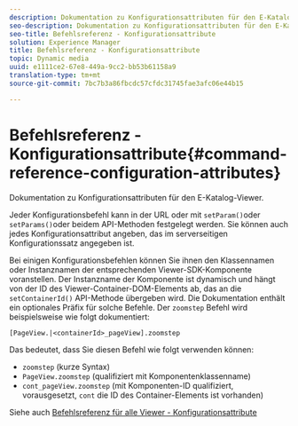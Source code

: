 ```yaml
---
description: Dokumentation zu Konfigurationsattributen für den E-Katalog-Viewer.
seo-description: Dokumentation zu Konfigurationsattributen für den E-Katalog-Viewer.
seo-title: Befehlsreferenz - Konfigurationsattribute
solution: Experience Manager
title: Befehlsreferenz - Konfigurationsattribute
topic: Dynamic media
uuid: e1111ce2-67e8-449a-9cc2-bb53b61158a9
translation-type: tm+mt
source-git-commit: 7bc7b3a86fbcdc57cfdc31745fae3afc06e44b15

---
```



# Befehlsreferenz - Konfigurationsattribute{#command-reference-configuration-attributes}

Dokumentation zu Konfigurationsattributen für den E-Katalog-Viewer.

Jeder Konfigurationsbefehl kann in der URL oder mit `setParam()`oder `setParams()`oder beidem API-Methoden festgelegt werden. Sie können auch jedes Konfigurationsattribut angeben, das im serverseitigen Konfigurationssatz angegeben ist.

Bei einigen Konfigurationsbefehlen können Sie ihnen den Klassennamen oder Instanznamen der entsprechenden Viewer-SDK-Komponente voranstellen. Der Instanzname der Komponente ist dynamisch und hängt von der ID des Viewer-Container-DOM-Elements ab, das an die `setContainerId()` API-Methode übergeben wird. Die Dokumentation enthält ein optionales Präfix für solche Befehle. Der `zoomstep` Befehl wird beispielsweise wie folgt dokumentiert:

`[PageView.|<containerId>_pageView].zoomstep`

Das bedeutet, dass Sie diesen Befehl wie folgt verwenden können:

* `zoomstep` (kurze Syntax)
* `PageView.zoomstep` (qualifiziert mit Komponentenklassenname)
* `cont_pageView.zoomstep` (mit Komponenten-ID qualifiziert, vorausgesetzt, `cont` die ID des Container-Elements ist vorhanden)

Siehe auch [Befehlsreferenz für alle Viewer - Konfigurationsattribute](../../../r-html5-viewer-20-cmdref-configattrib/r-html5-viewer-20-cmdref-configattrib.md#concept-850e0f2c49b949deb7cfbfd330d329bd)
